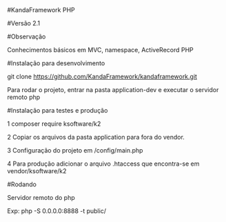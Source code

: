 


#KandaFramework PHP

#Versão 2.1

#Observação

Conhecimentos básicos em MVC, namespace, ActiveRecord PHP

#Instalação para desenvolvimento

git clone https://github.com/KandaFramework/kandaframework.git

Para rodar o projeto, entrar na pasta application-dev e executar o servidor remoto php
 
 
#Instalação para testes e produção

1 composer require ksoftware/k2

2 Copiar os arquivos da pasta application para fora do vendor.

3 Configuração do projeto em /config/main.php

4 Para produção adicionar o arquivo .htaccess que encontra-se em vendor/ksoftware/k2

#Rodando


Servidor remoto do php

Exp: php -S 0.0.0.0:8888 -t public/
